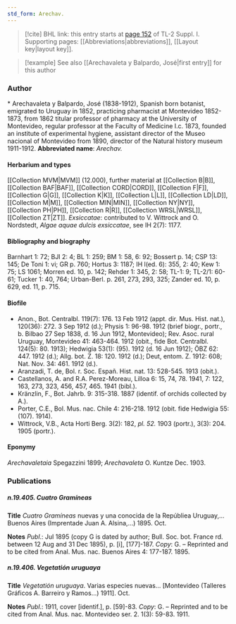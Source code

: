```yaml
---
std_form: Arechav.
---
```


> [!cite] BHL link: this entry starts at [page 152](https://www.biodiversitylibrary.org/page/33264879) of TL-2 Suppl. I.
> Supporting pages: [[Abbreviations|abbreviations]], [[Layout key|layout key]].

> [!example] See also [[Arechavaleta y Balpardo, José|first entry]] for this author

### Author

\* Arechavaleta y Balpardo, José (1838-1912), Spanish born botanist, emigrated to Uruguay in 1852, practicing pharmacist at Montevideo 1852-1873, from 1862 titular professor of pharmacy at the University of Montevideo, regular professor at the Faculty of Medicine I.c. 1873, founded an institute of experimental hygiene, assistant director of the Museo nacional of Montevideo from 1890, director of the Natural history museum 1911-1912. 
**Abbreviated name**: *Arechav.*

#### Herbarium and types

[[Collection MVM|MVM]] (12.000), further material at [[Collection B|B]], [[Collection BAF|BAF]], [[Collection CORD|CORD]], [[Collection F|F]], [[Collection G|G]], [[Collection K|K]], [[Collection L|L]], [[Collection LD|LD]], [[Collection M|M]], [[Collection MIN|MIN]], [[Collection NY|NY]], [[Collection PH|PH]], [[Collection R|R]], [[Collection WRSL|WRSL]], [[Collection ZT|ZT]].
*Exsiccatae*: contributed to V. Wittrock and O. Nordstedt, *Algae aquae dulcis exsiccatae*, see IH 2(7): 1177.

#### Bibliography and biography

Barnhart 1: 72; BJI 2: 4; BL 1: 259; BM 1: 58, 6: 92; Bossert p. 14; CSP 13: 145; De Toni 1: vi; GR p. 760; Hortus 3: 1187; IH l(ed. 6): 355, 2: 40; Kew 1: 75; LS 1061; Morren ed. 10, p. 142; Rehder 1: 345, 2: 58; TL-1: 9; TL-2/1: 60-61; Tucker 1: 40, 764; Urban-Berl. p. 261, 273, 293, 325; Zander ed. 10, p. 629, ed. 11, p. 715.

#### Biofile

- Anon., Bot. Centralbl. 119(7): 176. 13 Feb 1912 (appt. dir. Mus. Hist. nat.), 120(36): 272. 3 Sep 1912 (d.); Physis 1: 96-98. 1912 (brief biogr., portr., b. Bilbao 27 Sep 1838, d. 16 Jun 1912, Montevideo); Rev. Asoc. rural Uruguay, Montevideo 41: 463-464. 1912 (obit., fide Bot. Centralbl. 124(5): 80. 1913); Hedwigia 53(1): (95). 1912 (d. 16 Jun 1912); ÖBZ 62: 447. 1912 (d.); Allg. bot. Z. 18: 120. 1912 (d.); Deut, entom. Z. 1912: 608; Nat. Nov. 34: 461. 1912 (d.).
- Aranzadi, T. de, Bol. r. Soc. Españ. Hist. nat. 13: 528-545. 1913 (obit.).
- Castellanos, A. and R.A. Perez-Moreau, Lilloa 6: 15, 74, 78. 1941, 7: 122, 163, 273, 323, 456, 457, 465. 1941 (bibl.).
- Kränzlin, F., Bot. Jahrb. 9: 315-318. 1887 (identif. of orchids collected by A.).
- Porter, C.E., Bol. Mus. nac. Chile 4: 216-218. 1912 (obit. fide Hedwigia 55: (107). 1914).
- Wittrock, V.B., Acta Horti Berg. 3(2): 182, *pl. 52.* 1903 (portr.), 3(3): 204. 1905 (portr.).

#### Eponymy

*Arechavaletaia* Spegazzini 1899; *Arechavaleta* O. Kuntze Dec. 1903.

### Publications

##### n.19.405. Cuatro Gramíneas

**Title**
*Cuatro Gramíneas* nuevas y una conocida de la Repúbliea Uruguay,... Buenos Aires (Imprentade Juan A. Alsina,...) 1895. Oct.

**Notes**
*Publ*.: Jul 1895 (copy G is dated by author; Bull. Soc. bot. France rd. between 12 Aug and 31 Dec 1895), p. \[i\], \[177\]-187. *Copy*: G. – Reprinted and to be cited from Anal. Mus. nac. Buenos Aires 4: 177-187. 1895.

##### n.19.406. Vegetatión uruguaya

**Title**
*Vegetatión uruguaya*. Varias especies nuevas... \[Montevideo (Talleres Gráficos A. Barreiro y Ramos...) 1911\]. Oct.

**Notes**
*Publ*.: 1911, cover \[identif.\], p. \[59\]-83. *Copy*: G. – Reprinted and to be cited from Anal. Mus. nac. Montevideo ser. 2. 1(3): 59-83. 1911.

